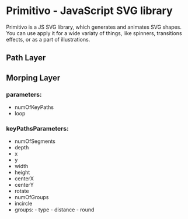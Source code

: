 # Primitivo - JavaScript SVG library

Primitivo is a JS SVG library, which generates and animates SVG shapes. You can use apply it for a wide variaty of things, like spinners, transitions effects, or as a part of illustrations.

## Path Layer

## Morping Layer

### parameters:

-   numOfKeyPaths
-   loop

### keyPathsParameters:

-   numOfSegments
-   depth
-   x
-   y
-   width
-   height
-   centerX
-   centerY
-   rotate
-   numOfGroups
-   incircle
-   groups: - type - distance - round
